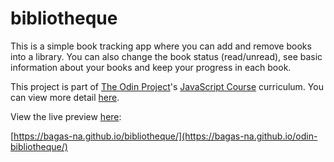 # bibliotheque

This is a simple book tracking app where you can add and remove books into a library. You can also change the book status (read/unread), see basic information about your books and keep your progress in each book.

This project is part of [The Odin Project](https://www.theodinproject.com/dashboard)'s [JavaScript Course](https://www.theodinproject.com/paths/full-stack-javascript/courses/javascript) curriculum. You can view more detail [here](https://www.theodinproject.com/lessons/node-path-javascript-library).

View the live preview [here](https://bagas-na.github.io/odin-bibliotheque/):

[https://bagas-na.github.io/bibliotheque/](https://bagas-na.github.io/odin-bibliotheque/)
